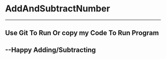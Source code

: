 # AddAndSubtractNumber
---------------------------
Use Git To Run Or copy my Code To Run Program
-------------------------------------------------
--Happy Adding/Subtracting
-------------------------------------------------
